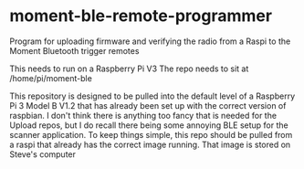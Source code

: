 # moment-ble-remote-programmer
Program for uploading firmware and verifying the radio from a Raspi to the Moment Bluetooth trigger remotes

This needs to run on a Raspberry Pi V3
The repo needs to sit at /home/pi/moment-ble

This repository is designed to be pulled into the default level of a Raspberry Pi 3 Model B V1.2 that has already been set up with the correct version of raspbian. I don't think there is anything too fancy that is needed for the Upload repos, but I do recall there being some annoying BLE setup for the scanner application. To keep things simple, this repo should be pulled from a raspi that already has the correct image running. That image is stored on Steve's computer
